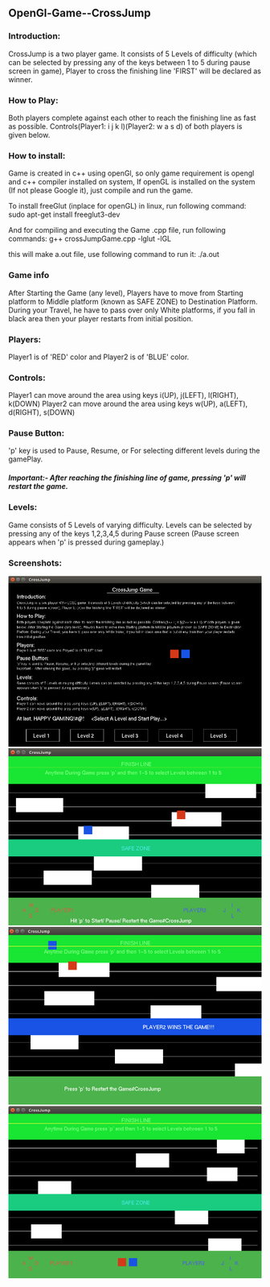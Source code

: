 ## OpenGl-Game--CrossJump

### Introduction: 
CrossJump is a two player game. It consists of 5 Levels of difficulty (which can be selected by 
pressing any of the keys between 1 to 5 during pause screen in game), Player to cross the finishing line 'FIRST' 
will be declared as winner.

### How to Play: 
Both players complete against each other to reach the finishing line as fast as possible.
Controls(Player1: i j k l)(Player2: w a s d) of both players is given below. 

### How to install:
Game is created in c++ using openGl, so only game requirement is opengl and c++ compiler installed on system,
If openGL is installed on the system (If not please Google it), just compile and run the game.

To install freeGlut (inplace for openGL) in linux, run following command:
sudo apt-get install freeglut3-dev

And for compiling and executing the Game .cpp file, run following commands:
g++ crossJumpGame.cpp -lglut -lGL

this will make a.out file, use following command to run it:
./a.out

### Game info
After Starting the Game (any level), 
Players have to move from Starting platform to Middle platform (known as SAFE ZONE) to Destination Platform.
During your Travel, he have to pass over only White platforms, if you fall in black area then your player restarts 
from initial position. 

### Players:
Player1 is of 'RED' color and Player2 is of 'BLUE' color.

### Controls: 
Player1 can move around the area using keys i(UP), j(LEFT), l(RIGHT), k(DOWN)
Player2 can move around the area using keys w(UP), a(LEFT), d(RIGHT), s(DOWN)

### Pause Button: 
'p' key is used to Pause, Resume, or For selecting different levels during the gamePlay.

##### Important:- After reaching the finishing line of game, pressing 'p' will restart the game.

### Levels: 
Game consists of 5 Levels of varying difficulty. Levels can be selected by pressing any of the keys
1,2,3,4,5 during Pause screen (Pause screen appears when 'p' is pressed during gameplay.)

### Screenshots:
![Screenshot 1](screenshot1.png?raw=true "Instruction Screen")
![Screenshot 2](screenshot2.png?raw=true "Stage 3 Screen")
![Screenshot 3](screenshot3.png?raw=true "Winner Screen")
![Screenshot 4](screenshot4.png?raw=true "Stage 5 Screen")

